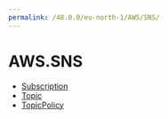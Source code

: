 ```yaml
---
permalink: /48.0.0/eu-north-1/AWS/SNS/
---
```


# AWS.SNS



* [Subscription](Subscription.md)
* [Topic](Topic.md)
* [TopicPolicy](TopicPolicy.md)